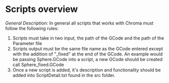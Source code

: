 # Scripts overview

*General Description:* In general all scripts that works with Chroma must follow the following rules:
1.  Scripts must take in two input, the path of the GCode and the path of the Parameter file
2.  Scripts output must be the same file name as the GCode entered except with the addition of "_fixed" at the end of the GCode.
    An example would be passing Sphere.GCode into a script, a new GCode should be created call Sphere_fixed.GCode
3.  Once a new script is added, it's description and functionality should be added into ScriptDetail.txt found in the src folder.
